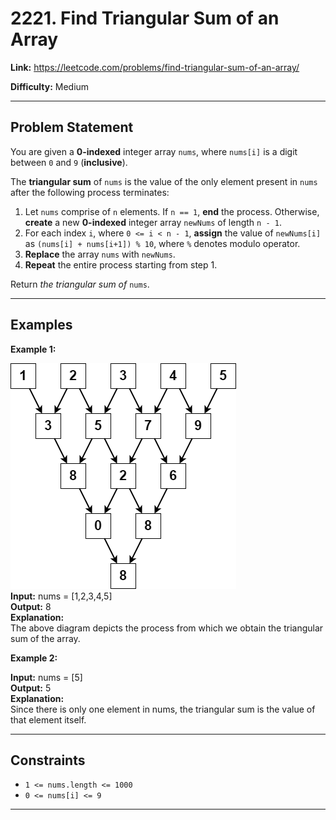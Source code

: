 # 2221. Find Triangular Sum of an Array

**Link:** https://leetcode.com/problems/find-triangular-sum-of-an-array/

**Difficulty:** Medium

---

## Problem Statement

You are given a **0-indexed** integer array `nums`, where `nums[i]` is a digit between `0` and `9` (**inclusive**).

The **triangular sum** of `nums` is the value of the only element present in `nums` after the following process terminates:

1. Let `nums` comprise of `n` elements. If `n == 1`, **end** the process. Otherwise, **create** a new **0-indexed** integer array `newNums` of length `n - 1`.
2. For each index `i`, where `0 <= i < n - 1`, **assign** the value of `newNums[i]` as `(nums[i] + nums[i+1]) % 10`, where `%` denotes modulo operator.
3. **Replace** the array `nums` with `newNums`.
4. **Repeat** the entire process starting from step 1.

Return _the triangular sum of_ `nums`.

---

## Examples

**Example 1:**

![alt text](ex1drawio.png) \
**Input:** nums = [1,2,3,4,5] \
**Output:** 8 \
**Explanation:** \
The above diagram depicts the process from which we obtain the triangular sum of the array.

**Example 2:**

**Input:** nums = [5] \
**Output:** 5 \
**Explanation:** \
Since there is only one element in nums, the triangular sum is the value of that element itself.

---

## Constraints

- `1 <= nums.length <= 1000`
- `0 <= nums[i] <= 9`

---